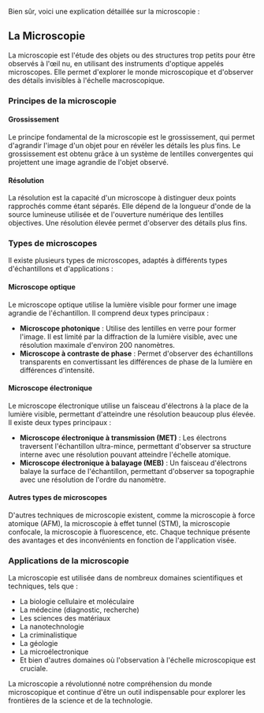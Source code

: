 Bien sûr, voici une explication détaillée sur la microscopie :

## La Microscopie

La microscopie est l'étude des objets ou des structures trop petits pour être observés à l'œil nu, en utilisant des instruments d'optique appelés microscopes. Elle permet d'explorer le monde microscopique et d'observer des détails invisibles à l'échelle macroscopique.

### Principes de la microscopie

#### Grossissement

Le principe fondamental de la microscopie est le grossissement, qui permet d'agrandir l'image d'un objet pour en révéler les détails les plus fins. Le grossissement est obtenu grâce à un système de lentilles convergentes qui projettent une image agrandie de l'objet observé.

#### Résolution

La résolution est la capacité d'un microscope à distinguer deux points rapprochés comme étant séparés. Elle dépend de la longueur d'onde de la source lumineuse utilisée et de l'ouverture numérique des lentilles objectives. Une résolution élevée permet d'observer des détails plus fins.

### Types de microscopes

Il existe plusieurs types de microscopes, adaptés à différents types d'échantillons et d'applications :

#### Microscope optique

Le microscope optique utilise la lumière visible pour former une image agrandie de l'échantillon. Il comprend deux types principaux :

- **Microscope photonique** : Utilise des lentilles en verre pour former l'image. Il est limité par la diffraction de la lumière visible, avec une résolution maximale d'environ 200 nanomètres.
- **Microscope à contraste de phase** : Permet d'observer des échantillons transparents en convertissant les différences de phase de la lumière en différences d'intensité.

#### Microscope électronique

Le microscope électronique utilise un faisceau d'électrons à la place de la lumière visible, permettant d'atteindre une résolution beaucoup plus élevée. Il existe deux types principaux :

- **Microscope électronique à transmission (MET)** : Les électrons traversent l'échantillon ultra-mince, permettant d'observer sa structure interne avec une résolution pouvant atteindre l'échelle atomique.
- **Microscope électronique à balayage (MEB)** : Un faisceau d'électrons balaye la surface de l'échantillon, permettant d'observer sa topographie avec une résolution de l'ordre du nanomètre.

#### Autres types de microscopes

D'autres techniques de microscopie existent, comme la microscopie à force atomique (AFM), la microscopie à effet tunnel (STM), la microscopie confocale, la microscopie à fluorescence, etc. Chaque technique présente des avantages et des inconvénients en fonction de l'application visée.

### Applications de la microscopie

La microscopie est utilisée dans de nombreux domaines scientifiques et techniques, tels que :

- La biologie cellulaire et moléculaire
- La médecine (diagnostic, recherche)
- Les sciences des matériaux
- La nanotechnologie
- La criminalistique
- La géologie
- La microélectronique
- Et bien d'autres domaines où l'observation à l'échelle microscopique est cruciale.

La microscopie a révolutionné notre compréhension du monde microscopique et continue d'être un outil indispensable pour explorer les frontières de la science et de la technologie.